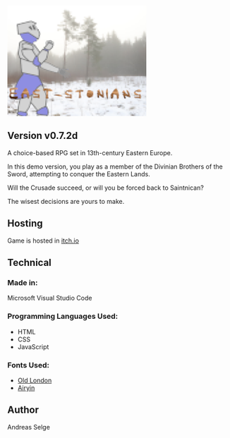 <img src="./promo/east-stonians_promo2.png" alt="East-stonians - Demo" width="315px" height="250px">

## Version v0.7.2d

<p>A choice-based RPG set in 13th-century Eastern Europe.</p>
<p>In this demo version, you play as a member of the Divinian Brothers of the Sword, attempting to conquer the Eastern Lands.</p>
<p>Will the Crusade succeed, or will you be forced back to Saintnican? </p>
<p>The wisest decisions are yours to make.</p>

## Hosting

Game is hosted in <a href="https://kriimsilmlane02.itch.io/east-stonians-demo">itch.io</a>

## Technical

### Made in:
Microsoft Visual Studio Code

### Programming Languages Used:
* HTML
* CSS
* JavaScript

### Fonts Used:
* [Old London](https://www.dafont.com/old-london.font)
* [Airyin](https://www.dafont.com/airyin.font)

## Author

Andreas Selge